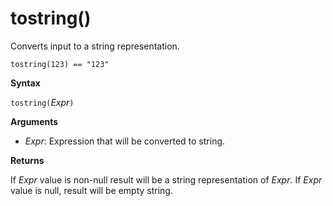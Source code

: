 # tostring()

Converts input to a string representation.

    tostring(123) == "123"

**Syntax**

`tostring(`*Expr*`)`

**Arguments**

* *Expr*: Expression that will be converted to string. 

**Returns**

If *Expr* value is non-null result will be a string representation of *Expr*.
If *Expr* value is null, result will be empty string.
 
